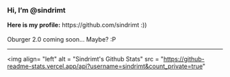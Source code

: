 <h3>Hi, I’m @sindrimt</h3>
<b>Here is my profile:</b> https://github.com/sindrimt   :)) <br><br>
Oburger 2.0 coming soon... Maybe? :P

---

<img align= "left" alt = "Sindrimt's Github Stats" src = "https://github-readme-stats.vercel.app/api?username=sindrimt&count_private=true"
